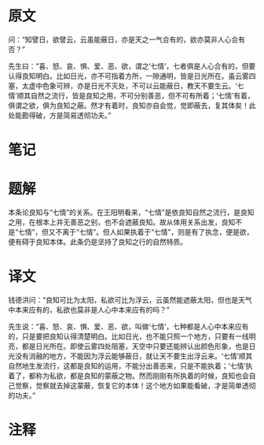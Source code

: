 # 原文
问：“知譬日，欲譬云，云虽能蔽日，亦是天之一气合有的，欲亦莫非人心合有否？”

先生曰：“喜、怒、哀、惧、爱、恶、欲，谓之‘七情’，七者俱是人心合有的，但要认得良知明白。比如日光，亦不可指着方所，一隙通明，皆是日光所在。虽云雾四塞，太虚中色象可辨，亦是日光不灭处，不可以云能蔽日，教天不要生云。‘七情’顺其自然之流行，皆是良知之用，不可分别善恶，但不可有所着；‘七情’有着，俱谓之欲，俱为良知之蔽。然才有着时，良知亦自会觉，觉即蔽去，复其体矣！此处能勘得破，方是简易透彻功夫。”
# 笔记

# 题解
本条论良知与“七情”的关系。在王阳明看来，“七情”是依良知自然之流行，是良知之用，在根本上并无善恶之别，也不会遮蔽良知。故从体用关系出发，良知不是“七情”，但又不离于“七情”。但人如果执着于“七情”，则是有了执念，便是欲，便有碍于良知本体。此条仍是坚持了良知之行的自然特质。
# 译文
钱德洪问：“良知可比为太阳，私欲可比为浮云，云虽然能遮蔽太阳，但也是天气中本来应有的，私欲也莫非是人心中本来应有的吗？”

先生说：“喜、怒、哀、惧、爱、恶、欲，叫做‘七情’，七种都是人心中本来应有的，只是要把良知认得清楚明白。比如日光，也不能只照一个地方，只要有一线明亮，都是日光所在。即使云雾四处阻塞，天空中只要还能辨认出颜色形象，也是日光没有消融的地方，不能因为浮云能够蔽日，就让天不要生出浮云来。‘七情’顺其自然地生发流行，这都是良知的运用，不能分出善恶来，只是不能执着；‘七情’执着了，都称为私欲，都是良知的蒙蔽之物。然而刚刚有所执着的时候，良知也会自己觉察，觉察就去掉这蒙蔽，恢复它的本体！这个地方如果能看破，才是简单透彻的功夫。”
# 注释